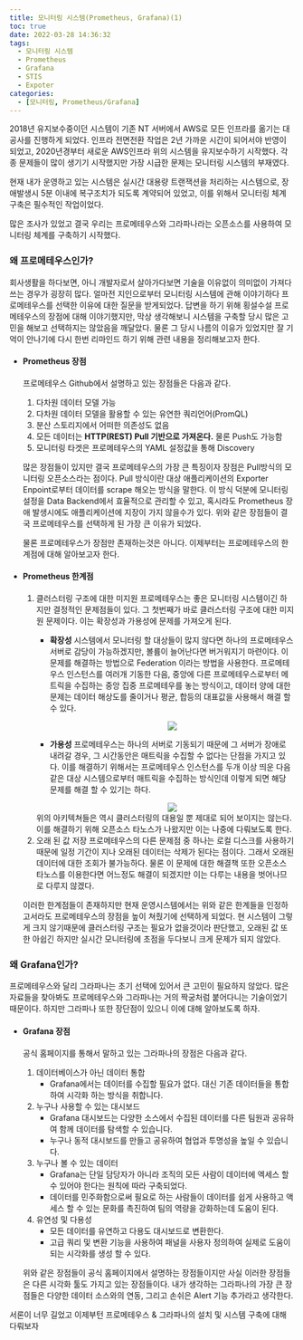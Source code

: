```yaml
---
title: 모니터링 시스템(Prometheus, Grafana)(1)
toc: true
date: 2022-03-28 14:36:32
tags:
  - 모니터링 시스템
  - Prometheus
  - Grafana
  - STIS
  - Expoter
categories:
  - [모니터링, Prometheus/Grafana]
---
```

2018년 유지보수중이던 시스템이 기존 NT 서버에서 AWS로 모든 인프라를 옮기는 대공사를 진행하게 되었다.
인프라 전면전환 작업은 2년 가까운 시간이 되어서야 반영이 되었고, 2020년경부터 새로운 AWS인프라 위의 시스템을 유지보수하기 시작했다. 각종 문제들이 많이 생기기 시작했지만 가장 시급한 문제는 모니터링 시스템의 부재였다.

현재 내가 운영하고 있는 시스템은 실시간 대용량 트랜잭션을 처리하는 시스템으로, 장애발생시 5분 이내에 복구조치가 되도록 계약되어 있었고, 이를 위해서 모니터링 체계 구축은 필수적인 작업이었다.

많은 조사가 있었고 결국 우리는 프로메테우스와 그라파나라는 오픈소스를 사용하여 모니터링 체계를 구축하기 시작했다.

<!-- more -->

### **왜 프로메테우스인가?**
회사생활을 하다보면, 아니 개발자로서 살아가다보면 기술을 이유없이 의미없이 가져다 쓰는 경우가 굉장히 많다. 얼마전 지인으로부터 모니터링 시스템에 관해 이야기하다 프로메테우스를 선택한 이유에 대한 질문을 받게되었다. 답변을 하기 위해 횡설수설 프로메테우스의 장점에 대해 이야기했지만, 막상 생각해보니 시스템을 구축할 당시 많은 고민을 해보고 선택하지는 않았음을 깨달았다. 물론 그 당시 나름의 이유가 있었지만 잘 기억이 안나기에 다시 한번 리마인드 하기 위해 관련 내용을 정리해보고자 한다.

  - #### **Prometheus 장점**
    프로메테우스 Github에서 설명하고 있는 장점들은 다음과 같다.
    1. 다차원 데이터 모델 가능
    1. 다차원 데이터 모델을 활용할 수 있는 유연한 쿼리언어(PromQL)
    1. 분산 스토리지에서 어떠한 의존성도 없음
    1. 모든 데이터는 **HTTP(REST) Pull 기반으로 가져온다.** 물론 Push도 가능함
    1. 모니터링 타겟은 프로메테우스의 YAML 설정값을 통해 Discovery

    많은 장점들이 있지만 결국 프로메테우스의 가장 큰 특징이자 장점은 Pull방식의 모니터링 오픈소스라는 점이다. Pull 방식이란 대상 애플리케이션의 Exporter Enpoint로부터 데이터를 scrape 해오는 방식을 말한다.
    이 방식 덕분에 모니터링 설정을 Data Backend에서 효율적으로 관리할 수 있고, 혹시라도 Prometheus 장애 발생시에도 애플리케이션에 지장이 가지 않을수가 있다.
    위와 같은 장점들이 결국 프로메테우스를 선택하게 된 가장 큰 이유가 되었다.

    물론 프로메테우스가 장점만 존재하는것은 아니다. 이제부터는 프로메테우스의 한계점에 대해 알아보고자 한다.

  - #### **Prometheus 한계점**
    1. 클러스터링 구조에 대한 미지원
      프로메테우스는 좋은 모니터링 시스템이긴 하지만 결정적인 문제점들이 있다. 그 첫번째가 바로 클러스터링 구조에 대한 미지원 문제이다. 이는 확장성과 가용성에 문제를 가져오게 된다.
        - **확장성**
          시스템에서 모니터링 할 대상들이 많지 않다면 하나의 프로메테우스 서버로 감당이 가능하겠지만, 볼륨이 늘어난다면 버거워지기 마련이다. 이 문제를 해결하는 방법으로 Federation 이라는 방법을 사용한다. 프로메테우스 인스턴스를 여러개 기동한 다음, 중앙에 다른 프로메테우스로부터 메트릭을 수집하는 중앙 집중 프로메테우를 놓는 방식이고, 데이터 양에 대한 문제는 데이터 해상도를 줄이거나 평균, 합등의 대표값을 사용해서 해결 할 수 있다.
          <center><img src="/post_images/prometheus/prom1.png"></center>
          
        - **가용성**
          프로메테우스는 하나의 서버로 기동되기 때문에 그 서버가 장애로 내려갈 경우, 그 시간동안은 매트릭을 수집할 수 없다는 단점을 가지고 있다. 이를 해결하기 위해서는 프로메테우스 인스턴스를 두개 이상 띄운 다음 같은 대상 시스템으로부터 매트릭을 수집하는 방식인데 이렇게 되면 해당 문제를 해결 할 수 있기는 하다.
          <center><img src="/post_images/prometheus/prom2.png"></center>
        위의 아키텍쳐들은 역시 클러스터링의 대용일 뿐 제대로 되어 보이지는 않는다. 이를 해결하기 위해 오픈소스 타노스가 나왔지만 이는 나중에 다뤄보도록 한다.
    1. 오래 된 값 저장
      프로메테우스의 다른 문제점 중 하나는 로컬 디스크를 사용하기 때문에 일정 기간이 지나 오래된 데이터는 삭제가 된다는 점이다. 그래서 오래된 데이터에 대한 조회가 불가능하다.
      물론 이 문제에 대한 해결책 또한 오픈소스 타노스를 이용한다면 어느정도 해결이 되겠지만 이는 다루는 내용을 벗어나므로 다루지 않겠다.

    이러한 한계점들이 존재하지만 현재 운영시스템에서는 위와 같은 한계들을 인정하고서라도 프로메테우스의 장점을 높이 쳐줬기에 선택하게 되었다.
    현 시스템이 그렇게 크지 않기때문에 클러스터링 구조는 필요가 없을것이라 판단했고, 오래된 값 또한 아쉽긴 하지만 실시간 모니터링에 초점을 두다보니 크게 문제가 되지 않았다.

### **왜 Grafana인가?**
프로메테우스와 달리 그라파나는 초기 선택에 있어서 큰 고민이 필요하지 않았다. 많은 자료들을 찾아봐도 프로메테우스와 그라파나는 거의 짝궁처럼 붙어다니는 기술이었기 때문이다. 하지만 그라파나 또한 장단점이 있으니 이에 대해 알아보도록 하자.

  - #### **Grafana 장점**
    공식 홈페이지를 통해서 말하고 있는 그라파나의 장점은 다음과 같다.

    1. 데이터베이스가 아닌 데이터 통합
        - Grafana에서는 데이터를 수집할 필요가 없다. 대신 기존 데이터들을 통합하여 시각화 하는 방식을 취합니다.
    1. 누구나 사용할 수 있는 대시보드
        - Grafana 대시보드는 다양한 소스에서 수집된 데이터를 다른 팀원과 공유하여 함께 데이터를 탐색할 수 있습니다.
        - 누구나 동적 대시보드를 만들고 공유하여 협업과 투명성을 높일 수 있습니다.
    1. 누구나 볼 수 있는 데이터
        - Grafana는 단일 담당자가 아니라 조직의 모든 사람이 데이터에 엑세스 할 수 있어야 한다는 원칙에 따라 구축되었다.
        - 데이터를 민주화함으로써 필요로 하는 사람들이 데이터를 쉽게 사용하고 액세스 할 수 있는 문화를 촉진하여 팀의 역량을 강화하는데 도움이 된다.
    1. 유연성 및 다용성
        - 모든 데이터를 유연하고 다용도 대시보드로 변환한다.
        - 고급 쿼리 및 변환 기능을 사용하여 패널을 사용자 정의하여 실제로 도움이 되는 시각화를 생성 할 수 있다.

    위와 같은 장점들이 공식 홈페이지에서 설명하는 장점들이지만 사실 이러한 장점들은 다른 시각화 툴도 가지고 있는 장점들이다. 내가 생각하는 그라파나의 가장 큰 장점들은 다양한 데이터 소스와의 연동, 그리고 손쉬은 Alert 기능 추가라고 생각한다.

  서론이 너무 길었고 이제부턴 프로메테우스 & 그라파나의 설치 및 시스템 구축에 대해 다뤄보자